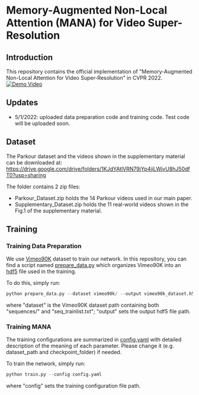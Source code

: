 # Memory-Augmented Non-Local Attention (MANA) for Video Super-Resolution


## Introduction
This repository contains the official implementation of "Memory-Augmented Non-Local Attention for Video Super-Resolution" in CVPR 2022.
[![Demo Video](https://img.youtube.com/vi/L8JKM9N_ig0/0.jpg)](https://www.youtube.com/watch?v=L8JKM9N_ig0)

## Updates
- 5/1/2022: uploaded data preparation code and training code. Test code will be uploaded soon.

## Dataset
The Parkour dataset and the videos shown in the supplementary material can be downloaded at:
<https://drive.google.com/drive/folders/1KJdYAtlVRN79jYp4jiLWjvU8hJ50dfT0?usp=sharing>

The folder contains 2 zip files:
- Parkour_Dataset.zip holds the 14 Parkour videos used in our main paper.
- Supplementary_Dataset.zip holds the 11 real-world videos shown in the Fig.1 of the supplementary material.

## Training

### Training Data Preparation

We use [Vimeo90K](http://toflow.csail.mit.edu/) dataset to train our network. In this repository, you can find a script named [prepare_data.py](https://github.com/jiy173/MANA/blob/main/prepare_data.py) which organizes Vimeo90K into an [hdf5](https://www.hdfgroup.org/solutions/hdf5/) file used in the training.

To do this, simply run:
```python
python prepare_data.py --dataset vimeo90k/ --output vimeo90k_dataset.h5
```
where "dataset" is the Vimeo90K dataset path containing both "sequences/" and "seq_trainlist.txt"; "output" sets the output hdf5 file path.

### Training MANA
The training configurations are summarized in [config.yaml](https://github.com/jiy173/MANA/blob/main/config.yaml) with detailed description of the meaning of each parameter. Please change it (e.g. dataset_path and checkpoint_folder) if needed.

To train the network, simply run:
```python
python train.py --config config.yaml
```
where "config" sets the training configuration file path.

